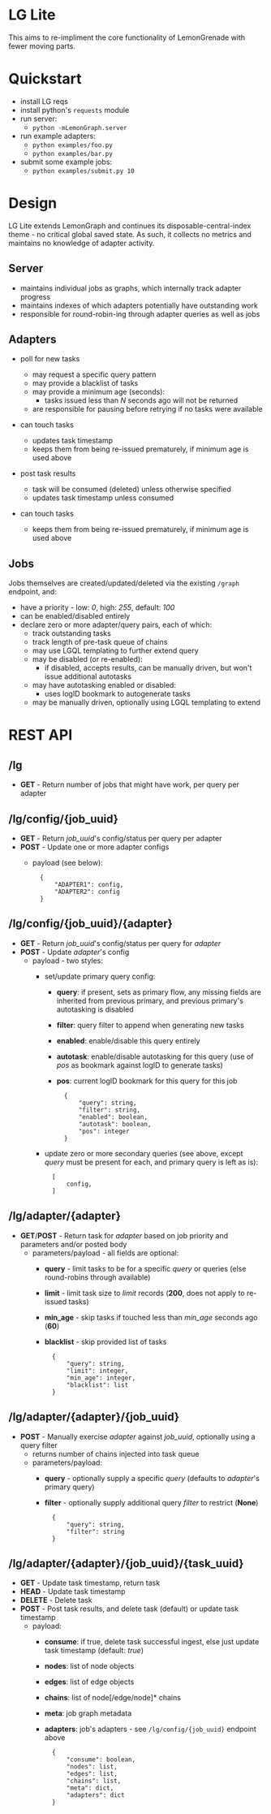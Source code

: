# LG Lite

This aims to re-impliment the core functionality of LemonGrenade with fewer moving parts.

# Quickstart

* install LG reqs
* install python's `requests` module
* run server:
	* `python -mLemonGraph.server`
* run example adapters:
	* `python examples/foo.py`
	* `python examples/bar.py`
* submit some example jobs:
	* `python examples/submit.py 10`

# Design

LG Lite extends LemonGraph and continues its disposable-central-index theme - no critical global saved state. As such, it collects no metrics and maintains no knowledge of adapter activity.

## Server

* maintains individual jobs as graphs, which internally track adapter progress
* maintains indexes of which adapters potentially have outstanding work
* responsible for round-robin-ing through adapter queries as well as jobs

## Adapters

* poll for new tasks
	* may request a specific query pattern
	* may provide a blacklist of tasks
	* may provide a minimum age (seconds):
		* tasks issued less than _N_ seconds ago will not be returned
	* are responsible for pausing before retrying if no tasks were available

* can touch tasks
	* updates task timestamp
	* keeps them from being re-issued prematurely, if minimum age is used above

* post task results
	* task will be consumed (deleted) unless otherwise specified
	* updates task timestamp unless consumed

* can touch tasks
	* keeps them from being re-issued prematurely, if minimum age is used above

## Jobs

Jobs themselves are created/updated/deleted via the existing `/graph` endpoint, and:

* have a priority - low: _0_, high: _255_, default: _100_
* can be enabled/disabled entirely
* declare zero or more adapter/query pairs, each of which:
	* track outstanding tasks
	* track length of pre-task queue of chains
	* may use LGQL templating to further extend query
	* may be disabled (or re-enabled):
		* if disabled, accepts results, can be manually driven, but won't issue additional autotasks
	* may have autotasking enabled or disabled:
		* uses logID bookmark to autogenerate tasks
	* may be manually driven, optionally using LGQL templating to extend

# REST API

## /lg

* __GET__ - Return number of jobs that might have work, per query per adapter

## /lg/config/{job_uuid}

* __GET__ - Return _job\_uuid_'s config/status per query per adapter
* __POST__ - Update one or more adapter configs
	* payload (see below):

			{
				"ADAPTER1": config,
				"ADAPTER2": config
			}

## /lg/config/{job_uuid}/{adapter}

* __GET__ - Return _job\_uuid_'s config/status per query for _adapter_
* __POST__ - Update _adapter_'s config
	* payload - two styles:
		* set/update primary query config:
			* __query__: if present, sets as primary flow, any missing fields are inherited from previous primary, and previous primary's autotasking is disabled
			* __filter__: query filter to append when generating new tasks
			* __enabled__: enable/disable this query entirely
			* __autotask__: enable/disable autotasking for this query (use of _pos_ as bookmark against logID to generate tasks)
			* __pos__: current logID bookmark for this query for this job

					{
						"query": string,
						"filter": string,
						"enabled": boolean,
						"autotask": boolean,
						"pos": integer
					}

		* update zero or more secondary queries (see above, except _query_ must be present for each, and primary query is left as is):

				[
					config,
				]

## /lg/adapter/{adapter}

* __GET__/__POST__ - Return task for _adapter_ based on job priority and parameters and/or posted body
	* parameters/payload - all fields are optional:
		* __query__ - limit tasks to be for a specific _query_ or queries (else round-robins through available)
		* __limit__ - limit task size to _limit_ records (__200__, does not apply to re-issued tasks)
		* __min\_age__ - skip tasks if touched less than _min\_age_ seconds ago (__60__)
		* __blacklist__ - skip provided list of tasks

				{
					"query": string,
					"limit": integer,
					"min_age": integer,
					"blacklist": list
				}

## /lg/adapter/{adapter}/{job_uuid}

* __POST__ - Manually exercise _adapter_ against _job\_uuid_, optionally using a query filter
	* returns number of chains injected into task queue
	* parameters/payload:
		* __query__ - optionally supply a specific _query_ (defaults to _adapter_'s primary query)
		* __filter__ - optionally supply additional query _filter_ to restrict (__None__)

				{
					"query": string,
					"filter": string
				}

## /lg/adapter/{adapter}/{job_uuid}/{task_uuid}

* __GET__ - Update task timestamp, return task
* __HEAD__ - Update task timestamp
* __DELETE__ - Delete task
* __POST__ - Post task results, and delete task (default) or update task timestamp
	* payload:
		* __consume__: if true, delete task successful ingest, else just update task timestamp (default: _true_)
		* __nodes__: list of node objects
		* __edges__: list of edge objects
		* __chains__: list of node[/edge/node]* chains
		* __meta__: job graph metadata
		* __adapters__: job's adapters - see `/lg/config/{job_uuid}` endpoint above

				{
					"consume": boolean,
					"nodes": list,
					"edges": list,
					"chains": list,
					"meta": dict,
					"adapters": dict
				}
